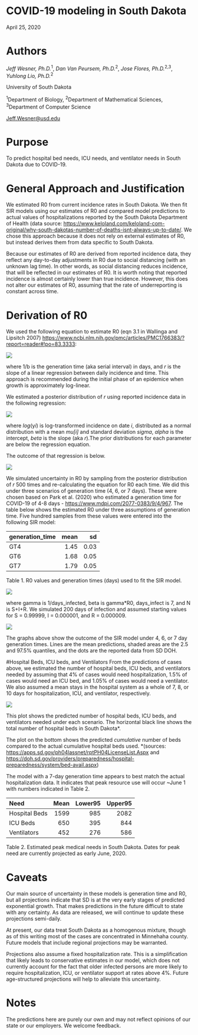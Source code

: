 COVID-19 modeling in South Dakota
================
April 25, 2020

# Authors

*Jeff Wesner, Ph.D.*<sup>1</sup>, *Dan Van Peursem, Ph.D.*<sup>2</sup>,
*Jose Flores, Ph.D.*<sup>2,3</sup>, *Yuhlong Lio, Ph.D.*<sup>2</sup>

University of South Dakota

<sup>1</sup>Department of Biology, <sup>2</sup>Department of
Mathematical Sciences, <sup>3</sup>Department of Computer Science

<Jeff.Wesner@usd.edu>

# Purpose

To predict hospital bed needs, ICU needs, and ventilator needs in South
Dakota due to COVID-19.

# General Approach and Justification

We estimated R0 from current incidence rates in South Dakota. We then
fit SIR models using our estimates of R0 and compared model predictions
to actual values of hospitalizations reported by the South Dakota
Department of Health (data source:
<https://www.keloland.com/keloland-com-original/why-south-dakotas-number-of-deaths-isnt-always-up-to-date/>.
We chose this approach because it does not rely on external estimates of
R0, but instead derives them from data specific to South Dakota.

Because our estimates of R0 are derived from reported incidence data,
they reflect any day-to-day adjustments in R0 due to social distancing
(with an unknown lag time). In other words, as social distancing reduces
incidence, that will be reflected in our estimates of R0. It is worth
noting that reported incidence is almost certainly lower than true
incidence. However, this does not alter our estimates of R0, assuming
that the rate of underreporting is constant across time.

# Derivation of R0

We used the following equation to estimate R0 (eqn 3.1 in Wallinga and
Lipsitch 2007)
<https://www.ncbi.nlm.nih.gov/pmc/articles/PMC1766383/?report=reader#!po=83.3333>:

![](README_files/figure-gfm/unnamed-chunk-2-1.png)<!-- -->

where 1/b is the generation time (aka serial interval) in days, and *r*
is the slope of a linear regression between daily incidence and time.
This approach is recommended during the initial phase of an epidemice
when growth is approximately log-linear.

We estimated a posterior distribution of *r* using reported incidence
data in the following regression:

![](README_files/figure-gfm/unnamed-chunk-3-1.png)<!-- -->

where *log*(y*i*) is log-transformed incidence on date *i*, distributed
as a normal distribution with a mean *mu\[i\]* and standard deviation
*sigma*, *alpha* is the intercept, *beta* is the slope (aka *r*).The
prior distributions for each parameter are below the regression
equation.

The outcome of that regression is below.

![](README_files/figure-gfm/unnamed-chunk-6-1.png)<!-- -->

We simulated uncertainty in R0 by sampling from the posterior
distribution of *r* 500 times and re-calculating the equation for R0
each time. We did this under three scenarios of generation time (4, 6,
or 7 days). These were chosen based on Park et al. (2020) who estimated
a generation time for COVID-19 of 4-8 days -
<https://www.mdpi.com/2077-0383/9/4/967>. The table below shows the
estimated R0 under three assumptions of generation time. Five hundred
samples from these values were entered into the following SIR model:

| generation\_time | mean |   sd |
| :--------------- | ---: | ---: |
| GT4              | 1.45 | 0.03 |
| GT6              | 1.68 | 0.05 |
| GT7              | 1.79 | 0.05 |

Table 1. R0 values and generation times (days) used to fit the SIR
model.

![](README_files/figure-gfm/unnamed-chunk-8-1.png)<!-- -->

where gamma is 1/days\_infected, beta is gamma\*R0, days\_infect is 7,
and N is S+I+R. We simulated 200 days of infection and assumed starting
values for S = 0.99999, I = 0.000001, and R = 0.000009.

![](README_files/figure-gfm/unnamed-chunk-10-1.png)<!-- -->

The graphs above show the outcome of the SIR model under 4, 6, or 7 day
generation times. Lines are the mean predictions, shaded areas are the
2.5 and 97.5% quantiles, and the dots are the reported data from SD DOH.

\#Hospital Beds, ICU beds, and Ventilators From the predictions of cases
above, we estimated the number of hospital beds, ICU beds, and
ventilators needed by assuming that 4% of cases would need
hospitalization, 1.5% of cases would need an ICU bed, and 1.05% of cases
would need a ventilator. We also assumed a mean stays in the hospital
system as a whole of 7, 8, or 10 days for hospitalization, ICU, and
ventilator, respectively.

![](README_files/figure-gfm/unnamed-chunk-11-1.png)<!-- -->

This plot shows the predicted number of hospital beds, ICU beds, and
ventilators needed under each scenario. The horizontal black line shows
the total number of hospital beds in South Dakota\*.

The plot on the bottom shows the predicted *cumulative* number of beds
compared to the actual cumulative hospital beds used. \*(sources:
<https://apps.sd.gov/ph04lassnet/rptPH04LicenseList.Aspx> and
<https://doh.sd.gov/providers/preparedness/hospital-preparedness/system/bed-avail.aspx>)

The model with a 7-day generation time appears to best match the actual
hospitalization data. It indicates that peak resource use will occur
\~June 1 with numbers indicated in Table 2.

| Need          | Mean | Lower95 | Upper95 |
| :------------ | ---: | ------: | ------: |
| Hospital Beds | 1599 |     985 |    2082 |
| ICU Beds      |  650 |     395 |     844 |
| Ventilators   |  452 |     276 |     586 |

Table 2. Estimated peak medical needs in South Dakota. Dates for peak
need are currently projected as early June, 2020.

# Caveats

Our main source of uncertainty in these models is generation time and
R0, but all projections indicate that SD is at the very early stages of
predicted exponential growth. That makes predictions in the future
difficult to state with any certainty. As data are released, we will
continue to update these projections semi-daily.

At present, our data treat South Dakota as a homogenous mixture, though
as of this writing most of the cases are concentrated in Minnehaha
county. Future models that include regional projections may be
warranted.

Projections also assume a fixed hospitalization rate. This is a
simplification that likely leads to conservative estimates in our model,
which does not currently account for the fact that older infected
persons are more likely to require hospitalization, ICU, or ventilator
support at rates above 4%. Future age-structured projections will help
to alleviate this uncertainty.

# Notes

The predictions here are purely our own and may not reflect opinions of
our state or our employers. We welcome feedback.
